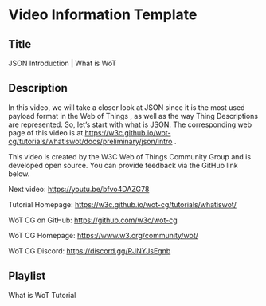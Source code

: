 # Video Information Template

## Title

JSON Introduction | What is WoT

## Description

In this video, we will take a closer look at JSON since it is the most used payload format in the Web of Things , as well as the way Thing Descriptions are represented. So, let’s start with what is JSON.
The corresponding web page of this video is at https://w3c.github.io/wot-cg/tutorials/whatiswot/docs/preliminary/json/intro .

This video is created by the W3C Web of Things Community Group and is developed open source. You can provide feedback via the GitHub link below.

Next video: https://youtu.be/bfvo4DAZG78

Tutorial Homepage: https://w3c.github.io/wot-cg/tutorials/whatiswot/

WoT CG on GitHub: https://github.com/w3c/wot-cg

WoT CG Homepage: https://www.w3.org/community/wot/

WoT CG Discord: https://discord.gg/RJNYJsEgnb

## Playlist

What is WoT Tutorial
